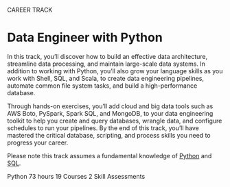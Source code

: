 CAREER TRACK
# Data Engineer with Python

In this track, you’ll discover how to build an effective data architecture, streamline data processing, and maintain large-scale data systems. In addition to working with Python, you’ll also grow your language skills as you work with Shell, SQL, and Scala, to create data engineering pipelines, automate common file system tasks, and build a high-performance database.

Through hands-on exercises, you’ll add cloud and big data tools such as AWS Boto, PySpark, Spark SQL, and MongoDB, to your data engineering toolkit to help you create and query databases, wrangle data, and configure schedules to run your pipelines. By the end of this track, you’ll have mastered the critical database, scripting, and process skills you need to progress your career.

Please note this track assumes a fundamental knowledge of [Python](https://github.com/Torregu/DataCamp/tree/main/Tracks/Skill%20Tracks/Python/Python%20Programming) and [SQL](https://github.com/Torregu/DataCamp/tree/main/Courses/Intermediate%20SQL).

Python
73 hours
19 Courses
2 Skill Assessments
